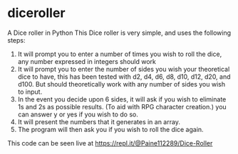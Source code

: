 # diceroller
A Dice roller in Python
This Dice roller is very simple, and uses the following steps:
1. It will prompt you to enter a number of times you wish to roll the dice, any number expressed in integers should work
2. It will prompt you to enter the number of sides you wish your theoretical dice to have, this has been tested with d2, d4, d6, d8, d10,
d12, d20, and d100. But should theoretically work with any number of sides you wish to input.
3. In the event you decide upon 6 sides, it will ask if you wish to eliminate 1s and 2s as possible results. (To aid with RPG character 
creation.) you can answer y or yes if you wish to do so.
4. It will present the numbers that it generates in an array.
5. The program will then ask you if you wish to roll the dice again.

This code can be seen live at https://repl.it/@Paine112289/Dice-Roller
